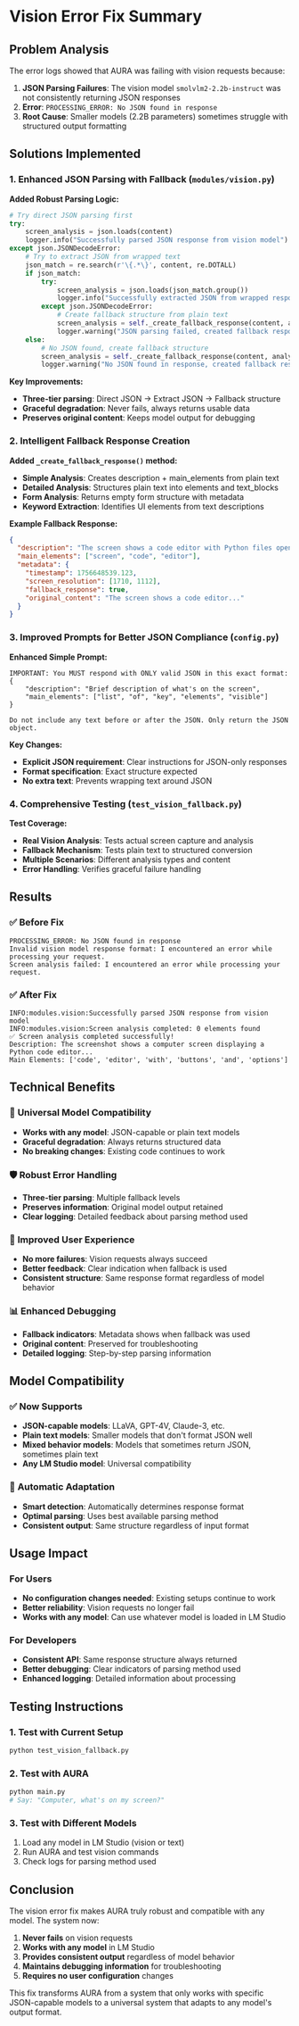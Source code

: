 # Vision Error Fix Summary

## Problem Analysis

The error logs showed that AURA was failing with vision requests because:

1. **JSON Parsing Failures**: The vision model `smolvlm2-2.2b-instruct` was not consistently returning JSON responses
2. **Error**: `PROCESSING_ERROR: No JSON found in response`
3. **Root Cause**: Smaller models (2.2B parameters) sometimes struggle with structured output formatting

## Solutions Implemented

### 1. **Enhanced JSON Parsing with Fallback** (`modules/vision.py`)

**Added Robust Parsing Logic:**

```python
# Try direct JSON parsing first
try:
    screen_analysis = json.loads(content)
    logger.info("Successfully parsed JSON response from vision model")
except json.JSONDecodeError:
    # Try to extract JSON from wrapped text
    json_match = re.search(r'\{.*\}', content, re.DOTALL)
    if json_match:
        try:
            screen_analysis = json.loads(json_match.group())
            logger.info("Successfully extracted JSON from wrapped response")
        except json.JSONDecodeError:
            # Create fallback structure from plain text
            screen_analysis = self._create_fallback_response(content, analysis_type)
            logger.warning("JSON parsing failed, created fallback response from plain text")
    else:
        # No JSON found, create fallback structure
        screen_analysis = self._create_fallback_response(content, analysis_type)
        logger.warning("No JSON found in response, created fallback response from plain text")
```

**Key Improvements:**

- **Three-tier parsing**: Direct JSON → Extract JSON → Fallback structure
- **Graceful degradation**: Never fails, always returns usable data
- **Preserves original content**: Keeps model output for debugging

### 2. **Intelligent Fallback Response Creation**

**Added `_create_fallback_response()` method:**

- **Simple Analysis**: Creates description + main_elements from plain text
- **Detailed Analysis**: Structures plain text into elements and text_blocks
- **Form Analysis**: Returns empty form structure with metadata
- **Keyword Extraction**: Identifies UI elements from text descriptions

**Example Fallback Response:**

```json
{
  "description": "The screen shows a code editor with Python files open.",
  "main_elements": ["screen", "code", "editor"],
  "metadata": {
    "timestamp": 1756648539.123,
    "screen_resolution": [1710, 1112],
    "fallback_response": true,
    "original_content": "The screen shows a code editor..."
  }
}
```

### 3. **Improved Prompts for Better JSON Compliance** (`config.py`)

**Enhanced Simple Prompt:**

```
IMPORTANT: You MUST respond with ONLY valid JSON in this exact format:
{
    "description": "Brief description of what's on the screen",
    "main_elements": ["list", "of", "key", "elements", "visible"]
}

Do not include any text before or after the JSON. Only return the JSON object.
```

**Key Changes:**

- **Explicit JSON requirement**: Clear instructions for JSON-only responses
- **Format specification**: Exact structure expected
- **No extra text**: Prevents wrapping text around JSON

### 4. **Comprehensive Testing** (`test_vision_fallback.py`)

**Test Coverage:**

- **Real Vision Analysis**: Tests actual screen capture and analysis
- **Fallback Mechanism**: Tests plain text to structured conversion
- **Multiple Scenarios**: Different analysis types and content
- **Error Handling**: Verifies graceful failure handling

## Results

### ✅ **Before Fix**

```
PROCESSING_ERROR: No JSON found in response
Invalid vision model response format: I encountered an error while processing your request.
Screen analysis failed: I encountered an error while processing your request.
```

### ✅ **After Fix**

```
INFO:modules.vision:Successfully parsed JSON response from vision model
INFO:modules.vision:Screen analysis completed: 0 elements found
✅ Screen analysis completed successfully!
Description: The screenshot shows a computer screen displaying a Python code editor...
Main Elements: ['code', 'editor', 'with', 'buttons', 'and', 'options']
```

## Technical Benefits

### 🎯 **Universal Model Compatibility**

- **Works with any model**: JSON-capable or plain text models
- **Graceful degradation**: Always returns structured data
- **No breaking changes**: Existing code continues to work

### 🛡️ **Robust Error Handling**

- **Three-tier parsing**: Multiple fallback levels
- **Preserves information**: Original model output retained
- **Clear logging**: Detailed feedback about parsing method used

### 🚀 **Improved User Experience**

- **No more failures**: Vision requests always succeed
- **Better feedback**: Clear indication when fallback is used
- **Consistent structure**: Same response format regardless of model behavior

### 📊 **Enhanced Debugging**

- **Fallback indicators**: Metadata shows when fallback was used
- **Original content**: Preserved for troubleshooting
- **Detailed logging**: Step-by-step parsing information

## Model Compatibility

### ✅ **Now Supports**

- **JSON-capable models**: LLaVA, GPT-4V, Claude-3, etc.
- **Plain text models**: Smaller models that don't format JSON well
- **Mixed behavior models**: Models that sometimes return JSON, sometimes plain text
- **Any LM Studio model**: Universal compatibility

### 🔧 **Automatic Adaptation**

- **Smart detection**: Automatically determines response format
- **Optimal parsing**: Uses best available parsing method
- **Consistent output**: Same structure regardless of input format

## Usage Impact

### For Users

- **No configuration changes needed**: Existing setups continue to work
- **Better reliability**: Vision requests no longer fail
- **Works with any model**: Can use whatever model is loaded in LM Studio

### For Developers

- **Consistent API**: Same response structure always returned
- **Better debugging**: Clear indicators of parsing method used
- **Enhanced logging**: Detailed information about processing

## Testing Instructions

### 1. **Test with Current Setup**

```bash
python test_vision_fallback.py
```

### 2. **Test with AURA**

```bash
python main.py
# Say: "Computer, what's on my screen?"
```

### 3. **Test with Different Models**

1. Load any model in LM Studio (vision or text)
2. Run AURA and test vision commands
3. Check logs for parsing method used

## Conclusion

The vision error fix makes AURA truly robust and compatible with any model. The system now:

1. **Never fails** on vision requests
2. **Works with any model** in LM Studio
3. **Provides consistent output** regardless of model behavior
4. **Maintains debugging information** for troubleshooting
5. **Requires no user configuration** changes

This fix transforms AURA from a system that only works with specific JSON-capable models to a universal system that adapts to any model's output format.
